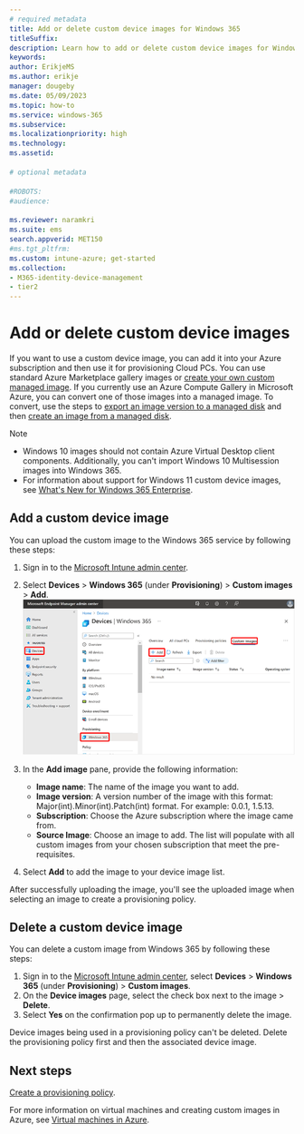 ```yaml
---
# required metadata
title: Add or delete custom device images for Windows 365
titleSuffix:
description: Learn how to add or delete custom device images for Windows 365.
keywords:
author: ErikjeMS  
ms.author: erikje
manager: dougeby
ms.date: 05/09/2023
ms.topic: how-to
ms.service: windows-365
ms.subservice:
ms.localizationpriority: high
ms.technology:
ms.assetid: 

# optional metadata

#ROBOTS:
#audience:

ms.reviewer: naramkri
ms.suite: ems
search.appverid: MET150
#ms.tgt_pltfrm:
ms.custom: intune-azure; get-started
ms.collection:
- M365-identity-device-management
- tier2
---
```


# Add or delete custom device images

If you want to use a custom device image, you can add it into your Azure subscription and then use it for provisioning Cloud PCs. You can use standard Azure Marketplace gallery images or [create your own custom managed image](/azure/virtual-machines/windows/capture-image-resource). If you currently use an Azure Compute Gallery in Microsoft Azure, you can convert one of those images into a managed image. To convert, use the steps to [export an image version to a managed disk](/azure/virtual-machines/managed-disk-from-image-version) and then [create an image from a managed disk](/azure/virtual-machines/windows/capture-image-resource#create-an-image-from-a-snapshot-using-powershell).

> [!NOTE]
>
> - Windows 10 images should not contain Azure Virtual Desktop client components. Additionally, you can't import Windows 10 Multisession images into Windows 365.
> - For information about support for Windows 11 custom device images, see [What's New for Windows 365 Enterprise](whats-new.md#support-for-windows-11).

## Add a custom device image

You can upload the custom image to the Windows 365 service by following these steps:

1. Sign in to the [Microsoft Intune admin center](https://go.microsoft.com/fwlink/?linkid=2109431).

2. Select **Devices** > **Windows 365** (under **Provisioning**) > **Custom images** > **Add**.
![Screenshot of add device image](./media/add-device-images/add-device-image.png)

3. In the **Add image** pane, provide the following information:
    - **Image name**: The name of the image you want to add.
    - **Image version**: A version number of the image with this format: Major(int).Minor(int).Patch(int) format. For example: 0.0.1, 1.5.13.
    - **Subscription**: Choose the Azure subscription where the image came from.
    - **Source Image**: Choose an image to add. The list will populate with all custom images from your chosen subscription that meet the pre-requisites.

4. Select **Add** to add the image to your device image list.

After successfully uploading the image, you'll see the uploaded image when selecting an image to create a provisioning policy.  

## Delete a custom device image

You can delete a custom image from Windows 365 by following these steps:

1. Sign in to the [Microsoft Intune admin center](https://go.microsoft.com/fwlink/?linkid=2109431), select **Devices** > **Windows 365** (under **Provisioning**) > **Custom images**.
2. On the **Device images** page, select the check box next to the image > **Delete**.
3. Select **Yes** on the confirmation pop up to permanently delete the image.

Device images being used in a provisioning policy can't be deleted. Delete the provisioning policy first and then the associated device image.

<!-- ########################## -->
## Next steps

[Create a provisioning policy](create-provisioning-policy.md).

For more information on virtual machines and creating custom images in Azure, see [Virtual machines in Azure](/azure/virtual-machines/).
